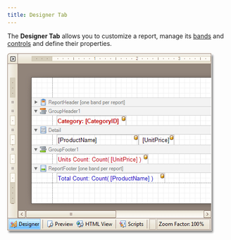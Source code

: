 ```yaml
---
title: Designer Tab
---
```

The **Designer Tab** allows you to customize a report, manage its [bands](../../../../../../interface-elements-for-desktop/articles/report-designer/report-designer-for-winforms/report-designer-reference/report-bands.md) and [controls](../../../../../../interface-elements-for-desktop/articles/report-designer/report-designer-for-winforms/report-designer-reference/report-controls.md) and define their properties.

![RD_Elements_DesignPanel](../../../../../images/Img8268.png)
